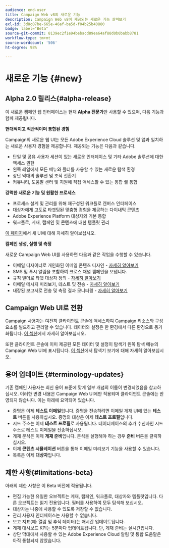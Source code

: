 ```yaml
---
audience: end-user
title: Campaign Web v8의 새로운 기능
description: Campaign Web v8이 제공되는 새로운 기능 살펴보기
exl-id: 3d8c07be-665e-46af-ba5d-f04b25b40880
badge: label="Beta"
source-git-commit: 8139ec2f1e94bebacd89ea64af88d0b0babb8781
workflow-type: tm+mt
source-wordcount: '506'
ht-degree: 98%

---
```



# 새로운 기능 {#new}

## Alpha 2.0 릴리스{#alpha-release}

이 새로운 캠페인 웹 인터페이스는 현재 **Alpha 전문가**&#x200B;만 사용할 수 있으며, 다음 기능과 함께 제공됩니다.

**현대적이고 직관적이며 통합된 경험**

Campaign의 새로운 웹 UI는 모든 Adobe Experience Cloud 솔루션 및 앱과 일치하는 새로운 사용자 경험을 제공합니다. 제공되는 기능은 다음과 같습니다.

* 단일 및 공유 사용자 세션이 있는 새로운 인터페이스 및 기타 Adobe 솔루션에 대한 액세스 권한
* 왼쪽 레일에서 모든 메뉴와 폴더를 사용할 수 있는 새로운 탐색 환경
* 상단 막대의 솔루션 및 조직 전환기
* 커뮤니티, 도움말 센터 및 지원에 직접 액세스할 수 있는 통합 쉘 통합

**강력한 새로운 기능 및 원활한 프로세스**

* 프로세스 설계 및 관리를 위해 재구성된 워크플로 캔버스 인터페이스
* 대상자에게 고도로 타겟팅된 맞춤형 경험을 제공하는 다이내믹 콘텐츠
* Adobe Experience Platform 대상자와 기본 통합
* 워크플로, 게재, 캠페인 및 콘텐츠에 대한 템플릿 관리

[이 페이지](../get-started/user-interface.md)에서 새 UI에 대해 자세히 알아보십시오.

**캠페인 생성, 실행 및 측정**

새로운 Campaign Web UI를 사용하면 다음과 같은 작업을 수행할 수 있습니다.

* 이메일 디자이너로 개인화된 이메일 콘텐츠 디자인 - [자세히 알아보기](../content/edit-content.md)
* SMS 및 푸시 알림을 포함하여 크로스 채널 캠페인을 보냅니다.
* 규칙 빌더로 타겟 대상자 정의 - [자세히 알아보기](../audience/about-recipients.md)
* 이메일 메시지 미리보기, 테스트 및 전송 - [자세히 알아보기](../monitor/prepare-send.md)
* 내장된 보고서로 전송 및 측정 결과 모니터링 - [자세히 알아보기](../reporting/delivery-reports.md)


## Campaign Web UI로 전환

Campaign 사용자는 여전히 클라이언트 콘솔에 액세스하여 Campaign 리소스와 구성 요소를 빌드하고 관리할 수 있습니다. 데이터와 설정은 한 환경에서 다른 환경으로 동기화됩니다. [이 섹션](../get-started/get-started.md#about-campaign-client-consoleac-client)에서 자세히 알아보십시오.

또한 클라이언트 콘솔에 이미 제공된 모든 데이터 및 설정이 탐색기 왼쪽 탐색 메뉴의 Campaign Web UI에 표시됩니다. [이 섹션](../get-started/user-interface.md#explorer-user-interface-explorer)에서 탐색기 보기에 대해 자세히 알아보십시오.


## 용어 업데이트 {#terminology-updates}

기존 캠페인 사용자는 최신 용어 표준에 맞게 일부 개념의 이름이 변경되었음을 참고하십시오. 이러한 변경 내용은 Campaign Web UI에만 적용되며 클라이언트 콘솔에는 반영되지 않습니다. 이는 아래에 요약되어 있습니다.

* 증명은 이제 **테스트 이메일**&#x200B;입니다. 증명을 전송하려면 이메일 게재 UI에 있는 **테스트** 버튼을 사용하십시오. 증명의 대상은 이제 **테스트 프로필**&#x200B;입니다.
* 시드 주소는 이제 **테스트 프로필**&#x200B;로 사용됩니다. 데이터베이스의 추가 수신자인 시드 주소로 테스트 이메일을 전송하십시오.
* 게재 분석은 이제 **게재 준비**&#x200B;입니다. 분석을 실행해야 하는 경우 **준비** 버튼을 클릭하십시오.
* 이제 **콘텐츠 시뮬레이션** 버튼을 통해 이메일 미리보기 기능을 사용할 수 있습니다.
* 목록은 이제 **대상자**&#x200B;입니다.

## 제한 사항{#limitations-beta}

아래의 제한 사항은 이 Beta 버전에 적용됩니다.

* 편집 가능한 유일한 오브젝트는 게재, 캠페인, 워크플로, 대상자와 템플릿입니다. 다른 오브젝트는 읽기 전용입니다. 필터를 사용하여 모두 탐색해 보십시오.
* 대상자는 나중에 사용할 수 있도록 저장할 수 없습니다.
* 관리 사용자 인터페이스는 사용할 수 없습니다.
* 보고 지표(예: 열람 및 추적 데이터)는 매시간 업데이트됩니다.
* 게재 대시보드 KPI는 5분마다 업데이트됩니다. 단, 게재 준비는 실시간입니다.
* 상단 막대에서 사용할 수 있는 Adobe Experience Cloud 알림 및 통합 도움말은 아직 통합되지 않았습니다.

